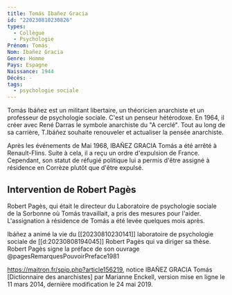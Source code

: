 ```yaml
---
title: Tomás Ibañez Gracia 
id: "220230810230826"
types:
  - Collègue
  - Psychologie
Prénom: Tomás
Nom: Ibañez Gracia
Genre: Homme
Pays: Espagne
Naissance: 1944
Décès: -
tags:
  - psychologie sociale
---
```


Tomás Ibáñez est un militant libertaire, un théoricien anarchiste et un professeur de psychologie sociale. C'est un penseur hétérodoxe. En 1964, il créer avec René Darras le symbole anarchiste du "A cerclé". Tout au long de sa carrière, T.Ibáñez souhaite renouveler et actualiser la pensée anarchiste.

Après les événements de Mai 1968, IBAÑEZ GRACIA Tomás a été arrêté à Renault-Flins. Suite à cela, il a reçu un ordre d'expulsion de France. Cependant, son statut de réfugié politique lui a permis d'être assigné à résidence en Corrèze plutôt que d'être expulsé.

## Intervention de Robert Pagès
Robert Pagès, qui était le directeur du Laboratoire de psychologie sociale de la Sorbonne où Tomás travaillait, a pris des mesures pour  l'aider. L'assignation à résidence de Tomás a été levée quelques mois après.


Ibáñez a animé la vie du [[20230810230141]] laboratoire de psychologie sociale de [[d:20230808194045]] Robert Pagès qui va diriger sa thèse.
Robert Pagès signe la préface  de son ouvrage @pagesRemarquesPouvoirPreface1981

https://maitron.fr/spip.php?article156219, notice IBAÑEZ GRACIA Tomás \[Dictionnaire des anarchistes\] par Marianne Enckell, version mise en ligne le 11 mars 2014, dernière modification le 24 mai 2019.